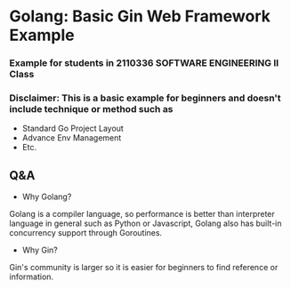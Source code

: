 # Golang: Basic Gin Web Framework Example

### Example for students in 2110336 SOFTWARE ENGINEERING II Class

### Disclaimer: This is a basic example for beginners and doesn't include technique or method such as

- Standard Go Project Layout
- Advance Env Management
- Etc.

## Q&A

- Why Golang?

Golang is a compiler language, so performance is better than interpreter language in general such as Python or Javascript, Golang also has built-in concurrency support through Goroutines.

- Why Gin?

Gin's community is larger so it is easier for beginners to find reference or information.

